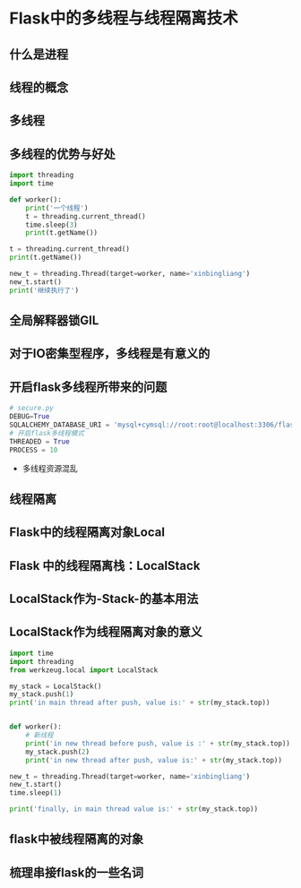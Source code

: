 # Flask中的多线程与线程隔离技术

## 什么是进程

## 线程的概念

## 多线程

## 多线程的优势与好处

````python
import threading
import time

def worker():
    print('一个线程')
    t = threading.current_thread()
    time.sleep(3)
    print(t.getName())

t = threading.current_thread()
print(t.getName())

new_t = threading.Thread(target=worker, name='xinbingliang')
new_t.start()
print('继续执行了')
````

## 全局解释器锁GIL

## 对于IO密集型程序，多线程是有意义的

## 开启flask多线程所带来的问题

````python
# secure.py
DEBUG=True
SQLALCHEMY_DATABASE_URI = 'mysql+cymsql://root:root@localhost:3306/flasktop'
# 开启flask多线程模式
THREADED = True
PROCESS = 10
````

* 多线程资源混乱

## 线程隔离

## Flask中的线程隔离对象Local

## Flask 中的线程隔离栈：LocalStack

## LocalStack作为-Stack-的基本用法

##  LocalStack作为线程隔离对象的意义

````python
import time
import threading
from werkzeug.local import LocalStack

my_stack = LocalStack()
my_stack.push(1)
print('in main thread after push, value is:' + str(my_stack.top))


def worker():
    # 新线程
    print('in new thread before push, value is :' + str(my_stack.top))
    my_stack.push(2)
    print('in new thread after push, value is:' + str(my_stack.top))

new_t = threading.Thread(target=worker, name='xinbingliang')
new_t.start()
time.sleep(1)

print('finally, in main thread value is:' + str(my_stack.top))
````

## flask中被线程隔离的对象

## 梳理串接flask的一些名词